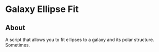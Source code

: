 # Galaxy Ellipse Fit
## About
A script that allows you to fit ellipses to a galaxy and its polar structure. Sometimes.
